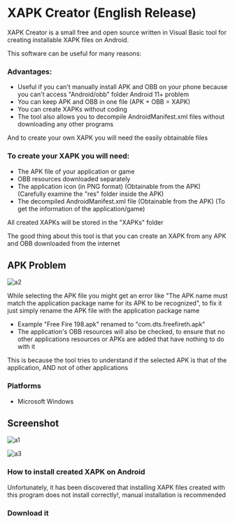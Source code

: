# XAPK Creator (English Release)

XAPK Creator is a small free and open source written in Visual Basic tool for creating installable XAPK files on Android.

This software can be useful for many reasons:

### Advantages:

- Useful if you can't manually install APK and OBB on your phone because you can't access "Android/obb" folder Android 11+ problem
- You can keep APK and OBB in one file (APK + OBB = XAPK)
- You can create XAPKs without coding
- The tool also allows you to decompile AndroidManifest.xml files without downloading any other programs

And to create your own XAPK you will need the easily obtainable files

### To create your XAPK you will need:

- The APK file of your application or game
- OBB resources downloaded separately
- The application icon (in PNG format) (Obtainable from the APK) (Carefully examine the "res" folder inside the APK)
- The decompiled AndroidManifest.xml file (Obtainable from the APK) (To get the information of the application/game)

All created XAPKs will be stored in the "XAPKs" folder

The good thing about this tool is that you can create an XAPK from any APK and OBB downloaded from the internet

## APK Problem

![a2](https://user-images.githubusercontent.com/111366201/235430063-c2f8e434-a65c-493d-9500-e28351f26c91.png)

While selecting the APK file you might get an error like "The APK name must match the application package name for its APK to be recognized", to fix it just simply rename the APK file with the application package name

- Example "Free Fire 198.apk" renamed to "com.dts.freefireth.apk"
- The application's OBB resources will also be checked, to ensure that no other applications resources or APKs are added that have nothing to do with it

This is because the tool tries to understand if the selected APK is that of the application, AND not of other applications


### Platforms
- Microsoft Windows

## Screenshot
![a1](https://user-images.githubusercontent.com/111366201/235347607-eab010f8-f8b4-4d11-92c8-6658522d1cbb.png)

![a3](https://user-images.githubusercontent.com/111366201/235431273-bd141ea1-95b0-400a-9edb-ebf9e719e27a.png)


### How to install created XAPK on Android

Unfortunately, it has been discovered that installing XAPK files created with this program does not install correctly!, manual installation is recommended

### Download it


